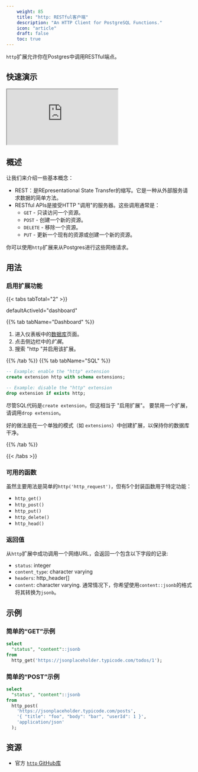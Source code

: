 ```yaml
---
    weight: 85
    title: "http: RESTful客户端"
    description: "An HTTP Client for PostgreSQL Functions."
    icon: "article"
    draft: false
    toc: true
---
```


`http`扩展允许你在Postgres中调用RESTful端点。

## 快速演示

<div className="video-container">
  <iframe
    src="https://www.youtube-nocookie.com/embed/rARgrELRCwY"
    frameBorder="1"
    allow="accelerometer; autoplay; clipboard-write; encrypted-media; gyroscope; picture-in-picture"
    allowFullScreen
  ></iframe>
</div>

## 概述

让我们来介绍一些基本概念：

- REST：是REpresentational State Transfer的缩写。它是一种从外部服务请求数据的简单方法。
- RESTful APIs是接受HTTP "调用"的服务器。这些调用通常是：
  - `GET` - 只读访问一个资源。
  - `POST` - 创建一个新的资源。
  - `DELETE` - 移除一个资源。
  - `PUT` - 更新一个现有的资源或创建一个新的资源。

你可以使用`http`扩展来从Postgres进行这些网络请求。

## 用法

### 启用扩展功能

{{< tabs tabTotal="2" >}}

  
  
  
  defaultActiveId="dashboard"
>
{{% tab tabName="Dashboard" %}}



1. 进入仪表板中的[数据库](https://app.supabase.com/project/_/database/tables)页面。
2. 点击侧边栏中的*扩展*。
3. 搜索 "http "并启用该扩展。



{{% /tab %}}
{{% tab tabName="SQL" %}}



```sql
-- Example: enable the "http" extension
create extension http with schema extensions;

-- Example: disable the "http" extension
drop extension if exists http;
```
尽管SQL代码是`create extension`，但这相当于 "启用扩展"。
要禁用一个扩展，请调用`drop extension`。

好的做法是在一个单独的模式（如 `extensions`）中创建扩展，以保持你的数据库干净。



{{% /tab %}}

{{< /tabs >}}

### 可用的函数

虽然主要用法是简单的`http('http_request')`，但有5个封装函数用于特定功能：

- `http_get()`
- `http_post()`
- `http_put()`
- `http_delete()`
- `http_head()`

### 返回值

从`http`扩展中成功调用一个网络URL，会返回一个包含以下字段的记录:

- `status`: integer
- `content_type`: character varying
- `headers`: http_header[]
- `content`: character varying. 通常情况下，你希望使用`content::jsonb`的格式将其转换为`jsonb`。



## 示例

### 简单的“GET”示例

```sql
select
  "status", "content"::jsonb
from
  http_get('https://jsonplaceholder.typicode.com/todos/1');
```

### 简单的“POST”示例

```sql
select
  "status", "content"::jsonb
from
  http_post(
    'https://jsonplaceholder.typicode.com/posts',
    '{ "title": "foo", "body": "bar", "userId": 1 }',
    'application/json'
  );
```

## 资源

- 官方 [`http` GitHub库](https://github.com/pramsey/pgsql-http)


